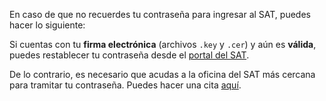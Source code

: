 En caso de que no recuerdes tu contraseña para ingresar al SAT, puedes hacer lo siguiente:

Si cuentas con tu **firma electrónica** (archivos `.key` y `.cer`) y aún es **válida**, puedes restablecer tu contraseña desde el [portal del SAT](https://www.siat.sat.gob.mx/PTSC/auth/faces/pages/restablecer/recuperarContrasenia.jsf).

De lo contrario, es necesario que acudas a la oficina del SAT más cercana para tramitar tu contraseña. Puedes hacer una cita [aquí](https://citas.sat.gob.mx/).
